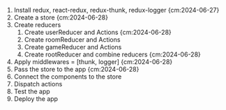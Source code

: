 1. Install redux, react-redux, redux-thunk, redux-logger {cm:2024-06-27}
2. Create a store {cm:2024-06-28}
3. Create reducers
    1. Create userReducer and Actions {cm:2024-06-28}
    2. Create roomReducer and Actions
    3. Create gameReducer and Actions
    4. Create rootReducer and combine reducers {cm:2024-06-28}
4. Apply middlewares = [thunk, logger] {cm:2024-06-28}
5. Pass the store to the app {cm:2024-06-28}
6. Connect the components to the store
7. Dispatch actions
8. Test the app
9. Deploy the app
